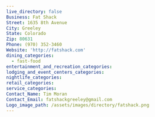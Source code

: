 ```yaml
---
live_directory: false
Business: Fat Shack
Street: 1635 8th Avenue
City: Greeley
State: Colorado
Zip: 80631
Phone: (970) 352-3460
Website: 'http://fatshack.com'
dining_categories:
  - fast-food
entertainment_and_recreation_categories:
lodging_and_event_centers_categories:
nightlife_categories:
retail_categories:
service_categories:
Contact_Name: Tim Moran
Contact_Email: fatshackgreeley@gmail.com
Logo_image_path: /assets/images/directory/fatshack.png
---
```


